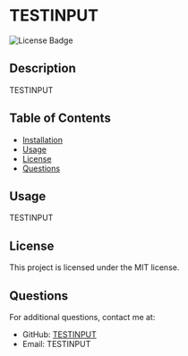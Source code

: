 # TESTINPUT

![License Badge](https://img.shields.io/badge/license-MIT-blue)

## Description
TESTINPUT

## Table of Contents
- [Installation](#installation)
- [Usage](#usage)
- [License](#license)
- [Questions](#questions)

## Usage
TESTINPUT

## License
This project is licensed under the MIT license.

## Questions
For additional questions, contact me at:
- GitHub: [TESTINPUT](https://github.com/TESTINPUT)
- Email: TESTINPUT
